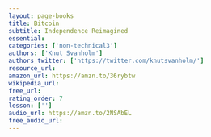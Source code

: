 ```yaml
---
layout: page-books
title: Bitcoin
subtitle: Independence Reimagined
essential: 
categories: ['non-technical3']
authors: ['Knut Svanholm']
authors_twitter: ['https://twitter.com/knutsvanholm/']
resource_url: 
amazon_url: https://amzn.to/36rybtw
wikipedia_url: 
free_url: 
rating_order: 7
lesson: ['']
audio_url: https://amzn.to/2NSAbEL
free_audio_url: 
---
```

